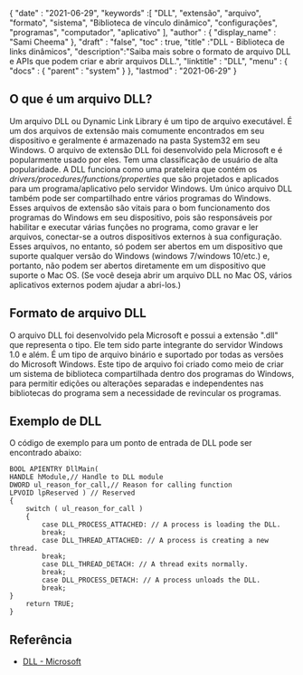 {
  "date" : "2021-06-29",
  "keywords" :[ "DLL", "extensão", "arquivo", "formato", "sistema", "Biblioteca de vínculo dinâmico", "configurações", "programas", "computador", "aplicativo" ],
  "author" : {
    "display_name" : "Sami Cheema"
},
  "draft" : "false",
  "toc" : true,
  "title" :"DLL - Biblioteca de links dinâmicos",
  "description":"Saiba mais sobre o formato de arquivo DLL e APIs que podem criar e abrir arquivos DLL.",
  "linktitle" : "DLL",
  "menu" : {
    "docs" : {
      "parent" : "system"
}
},
  "lastmod" : "2021-06-29"
}

## O que é um arquivo DLL? ##

Um arquivo DLL ou Dynamic Link Library é um tipo de arquivo executável. É um dos arquivos de extensão mais comumente encontrados em seu dispositivo e geralmente é armazenado na pasta System32 em seu Windows. O arquivo de extensão DLL foi desenvolvido pela Microsoft e é popularmente usado por eles. Tem uma classificação de usuário de alta popularidade. A DLL funciona como uma prateleira que contém os *drivers/procedures/functions/properties* que são projetados e aplicados para um programa/aplicativo pelo servidor Windows. Um único arquivo DLL também pode ser compartilhado entre vários programas do Windows. Esses arquivos de extensão são vitais para o bom funcionamento dos programas do Windows em seu dispositivo, pois são responsáveis por habilitar e executar várias funções no programa, como gravar e ler arquivos, conectar-se a outros dispositivos externos à sua configuração.
Esses arquivos, no entanto, só podem ser abertos em um dispositivo que suporte qualquer versão do Windows (windows 7/windows 10/etc.) e, portanto, não podem ser abertos diretamente em um dispositivo que suporte o Mac OS. (Se você deseja abrir um arquivo DLL no Mac OS, vários aplicativos externos podem ajudar a abri-los.)


## Formato de arquivo DLL ##

O arquivo DLL foi desenvolvido pela Microsoft e possui a extensão ".dll" que representa o tipo. Ele tem sido parte integrante do servidor Windows 1.0 e além. É um tipo de arquivo binário e suportado por todas as versões do Microsoft Windows. Este tipo de arquivo foi criado como meio de criar um sistema de biblioteca compartilhada dentro dos programas do Windows, para permitir edições ou alterações separadas e independentes nas bibliotecas do programa sem a necessidade de revincular os programas.


## Exemplo de DLL ##

O código de exemplo para um ponto de entrada de DLL pode ser encontrado abaixo:

```
BOOL APIENTRY DllMain(
HANDLE hModule,// Handle to DLL module
DWORD ul_reason_for_call,// Reason for calling function
LPVOID lpReserved ) // Reserved
{
    switch ( ul_reason_for_call )
    {
        case DLL_PROCESS_ATTACHED: // A process is loading the DLL.
        break;
        case DLL_THREAD_ATTACHED: // A process is creating a new thread.
        break;
        case DLL_THREAD_DETACH: // A thread exits normally.
        break;
        case DLL_PROCESS_DETACH: // A process unloads the DLL.
        break;
}
    return TRUE;
}

```

## Referência ##

* [DLL - Microsoft](https://learn.microsoft.com/en-us/troubleshoot/windows-client/deployment/dynamic-link-library)
